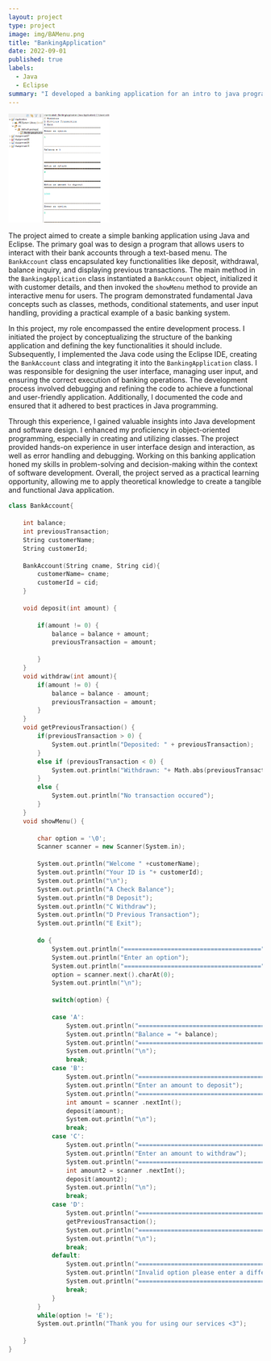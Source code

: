 ```yaml
---
layout: project
type: project
image: img/BAMenu.png
title: "BankingApplication"
date: 2022-09-01
published: true
labels:
  - Java
  - Eclipse
summary: "I developed a banking application for an intro to java programming course."
---
```


<div class="text-center p-4">
  <img width="200px" src="../img/BAResult.png" class="img-thumbnail" >
</div>

The project aimed to create a simple banking application using Java and Eclipse. The primary goal was to design a program that allows users to interact with their bank accounts through a text-based menu. The `BankAccount` class encapsulated key functionalities like deposit, withdrawal, balance inquiry, and displaying previous transactions. The main method in the `BankingApplication` class instantiated a `BankAccount` object, initialized it with customer details, and then invoked the `showMenu` method to provide an interactive menu for users. The program demonstrated fundamental Java concepts such as classes, methods, conditional statements, and user input handling, providing a practical example of a basic banking system.

In this project, my role encompassed the entire development process. I initiated the project by conceptualizing the structure of the banking application and defining the key functionalities it should include. Subsequently, I implemented the Java code using the Eclipse IDE, creating the `BankAccount` class and integrating it into the `BankingApplication` class. I was responsible for designing the user interface, managing user input, and ensuring the correct execution of banking operations. The development process involved debugging and refining the code to achieve a functional and user-friendly application. Additionally, I documented the code and ensured that it adhered to best practices in Java programming.

Through this experience, I gained valuable insights into Java development and software design. I enhanced my proficiency in object-oriented programming, especially in creating and utilizing classes. The project provided hands-on experience in user interface design and interaction, as well as error handling and debugging. Working on this banking application honed my skills in problem-solving and decision-making within the context of software development. Overall, the project served as a practical learning opportunity, allowing me to apply theoretical knowledge to create a tangible and functional Java application.


```cpp
class BankAccount{
	
	int balance;
	int previousTransaction;
	String customerName;
	String customerId;

	BankAccount(String cname, String cid){
		customerName= cname;
		customerId = cid;
	}
	
	void deposit(int amount) {
		
		if(amount != 0) {
			balance = balance + amount;
			previousTransaction = amount;
			
		}
	}
	void withdraw(int amount){
		if(amount != 0) {
			balance = balance - amount;
			previousTransaction = amount;
		}
	}
	void getPreviousTransaction() {
		if(previousTransaction > 0) {
			System.out.println("Deposited: " + previousTransaction);
		}
		else if (previousTransaction < 0) {
			System.out.println("Withdrawn: "+ Math.abs(previousTransaction));
		}
		else {
			System.out.println("No transaction occured");
		}
	}
	void showMenu() {
		
		char option = '\0';
		Scanner scanner = new Scanner(System.in);
		
		System.out.println("Welcome " +customerName);
		System.out.println("Your ID is "+ customerId);
		System.out.println("\n");
		System.out.println("A Check Balance");
		System.out.println("B Deposit");
		System.out.println("C Withdraw");
		System.out.println("D Previous Transaction");
		System.out.println("E Exit");
		
		do {
			System.out.println("======================================");
			System.out.println("Enter an option");
			System.out.println("======================================");
			option = scanner.next().charAt(0);
			System.out.println("\n");
			
			switch(option) {
			
			case 'A':
				System.out.println("======================================");
				System.out.println("Balance = "+ balance);
				System.out.println("======================================");
				System.out.println("\n");
				break;
			case 'B':
				System.out.println("======================================");
				System.out.println("Enter an amount to deposit");
				System.out.println("======================================");
				int amount = scanner .nextInt();
				deposit(amount);
				System.out.println("\n");
				break;
			case 'C':
				System.out.println("======================================");
				System.out.println("Enter an amount to withdraw");
				System.out.println("======================================");
				int amount2 = scanner .nextInt();
				deposit(amount2);
				System.out.println("\n");
				break;
			case 'D':
				System.out.println("======================================");
				getPreviousTransaction();
				System.out.println("======================================");
				System.out.println("\n");
				break;
			default:
				System.out.println("======================================");
				System.out.println("Invalid option please enter a different character");
				System.out.println("======================================");
				break;
			}
		}
		while(option != 'E');
		System.out.println("Thank you for using our services <3");
		
	}
}

```

